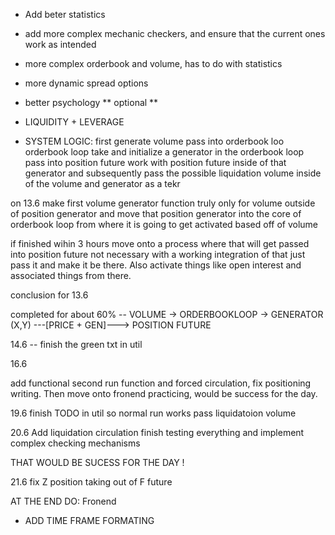 
- Add beter statistics
- add more complex mechanic checkers, and ensure that the current ones work as intended
- more complex orderbook and volume, has to do with statistics
- more dynamic spread options
- better psychology ** optional **
- LIQUIDITY + LEVERAGE


- SYSTEM LOGIC:
first generate volume
pass into orderbook loo
orderbook loop take and initialize a generator in the orderbook loop
pass into position future
work with position future inside of that generator and subsequently pass
the possible liquidation volume inside of the volume and generator as a tekr


on 13.6
make first volume generator function truly only for volume outside of position generator
and move that position generator into the core of orderbook loop from where it is going to get activated based off of volume

if finished wihin 3 hours move onto a process where that will get passed into position future not necessary with a working integration of that
just pass it and make it be there. Also activate things like open interest and associated things from there.

conclusion for 13.6

completed for about 60%
-- VOLUME -> ORDERBOOKLOOP -> GENERATOR (X,Y) ---[PRICE + GEN]---> POSITION FUTURE

14.6
-- finish the green txt in util

16.6

add functional second run function and forced circulation, fix positioning writing. Then move onto fronend practicing, would be success for the day.

19.6
finish TODO in util so normal run works
pass liquidatoion volume


20.6 
Add liquidation circulation
finish testing everything and implement complex checking mechanisms

THAT WOULD BE SUCESS FOR THE DAY !


21.6
fix Z position taking out of F future

AT THE END DO:
Fronend
- ADD TIME FRAME FORMATING

